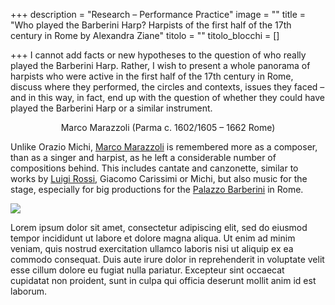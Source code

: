 +++
description = "Research – Performance Practice"
image = ""
title = "Who played the Barberini Harp? Harpists of the first half of the 17th century in Rome by Alexandra Ziane"
titolo = ""
titolo_blocchi = []

+++
I cannot add facts or new hypotheses to the question of who really played the Barberini Harp. Rather, I wish to present a whole panorama of harpists who were active in the first half of the 17th century in Rome, discuss where they performed, the circles and contexts, issues they faced – and in this way, in fact, end up with the question of whether they could have played the Barberini Harp or a similar instrument.

<p style="text-align: center">Marco Marazzoli  
(Parma c. 1602/1605 – 1662 Rome)</p>

Unlike Orazio Michi, [Marco Marazzoli](https://it.wikipedia.org/wiki/Marco_Marazzoli "Marco Marazzoli") is remembered more as a composer, than as a singer and harpist, as he left a considerable number of compositions behind. This includes cantate and canzonette, similar to works by [Luigi Rossi](https://it.wikipedia.org/wiki/Luigi_Rossi "Luigi Rossi"), Giacomo Carissimi or Michi, but also music for the stage, especially for big productions for the [Palazzo Barberini](https://it.wikipedia.org/wiki/Palazzo_Barberini "Palazzo Barberini") in Rome.

![](/images/image.jpg)

Lorem ipsum dolor sit amet, consectetur adipiscing elit, sed do eiusmod tempor incididunt ut labore et dolore magna aliqua. Ut enim ad minim veniam, quis nostrud exercitation ullamco laboris nisi ut aliquip ex ea commodo consequat. Duis aute irure dolor in reprehenderit in voluptate velit esse cillum dolore eu fugiat nulla pariatur. Excepteur sint occaecat cupidatat non proident, sunt in culpa qui officia deserunt mollit anim id est laborum.

